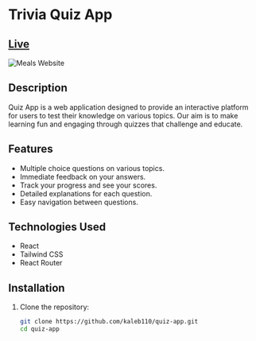 # Trivia Quiz App 
## [Live](https://kaleb110.github.io/quiz-app/)

![Meals Website](https://i.postimg.cc/9089SyRZ/Screenshot-2024-08-02-104152.png)

## Description
Quiz App is a web application designed to provide an interactive platform for users to test their knowledge on various topics. Our aim is to make learning fun and engaging through quizzes that challenge and educate.

## Features
- Multiple choice questions on various topics.
- Immediate feedback on your answers.
- Track your progress and see your scores.
- Detailed explanations for each question.
- Easy navigation between questions.

## Technologies Used
- React
- Tailwind CSS
- React Router

## Installation

1. Clone the repository:
   ```bash
   git clone https://github.com/kaleb110/quiz-app.git
   cd quiz-app
